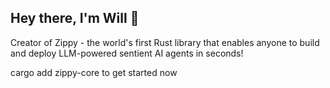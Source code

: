 ## Hey there, I'm Will 👋

Creator of Zippy - the world's first Rust library that enables anyone to build and deploy LLM-powered sentient AI agents in seconds!

cargo add zippy-core to get started now

